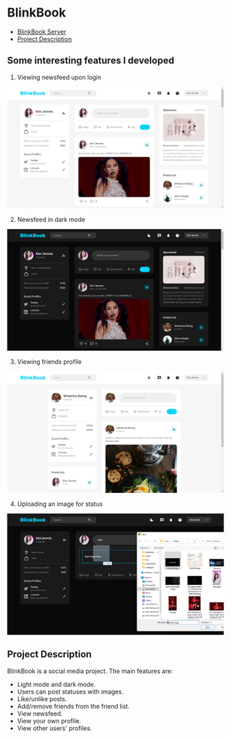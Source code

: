 # BlinkBook

- [BlinkBook Server](https://github.com/ThakurSaad/blinkbook-server)
- [Project Description](https://github.com/ThakurSaad/blinkbook-client#project-description)

## Some interesting features I developed

1. Viewing newsfeed upon login

![BlinkBook 1](<https://github.com/ThakurSaad/blinkbook-client/blob/main/src/assets/blinkbook%20(1).png>)

2. Newsfeed in dark mode

![BlinkBook 4](<https://github.com/ThakurSaad/blinkbook-client/blob/main/src/assets/blinkbook%20(4).png>)

3. Viewing friends profile

![BlinkBook 3](<https://github.com/ThakurSaad/blinkbook-client/blob/main/src/assets/blinkbook%20(3).png>)

4. Uploading an image for status

![BlinkBook 2](<https://github.com/ThakurSaad/blinkbook-client/blob/main/src/assets/blinkbook%20(2).png>)

## Project Description

BlinkBook is a social media project. The main features are:

- Light mode and dark mode.
- Users can post statuses with images.
- Like/unlike posts.
- Add/remove friends from the friend list.
- View newsfeed.
- View your own profile.
- View other users' profiles.
